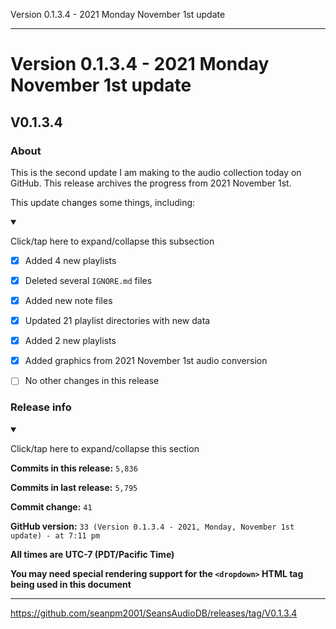 Version 0.1.3.4 - 2021 Monday November 1st update

***

# Version 0.1.3.4 - 2021 Monday November 1st update

## V0.1.3.4

### About

This is the second update I am making to the audio collection today on GitHub. This release archives the progress from 2021 November 1st.

This update changes some things, including:

<details open><summary><p>Click/tap here to expand/collapse this subsection</p></summary>

- [x] Added 4 new playlists

- [x] Deleted several `IGNORE.md` files

- [x] Added new note files

- [x] Updated 21 playlist directories with new data

- [x] Added 2 new playlists

- [x] Added graphics from 2021 November 1st audio conversion

- [ ] No other changes in this release

</details>

### Release info

<details open><summary><p>Click/tap here to expand/collapse this section</p></summary>

**Commits in this release:** `5,836`

**Commits in last release:** `5,795`

**Commit change:** `41`

**GitHub version:** `33 (Version 0.1.3.4 - 2021, Monday, November 1st update) - at 7:11 pm`

**All times are UTC-7 (PDT/Pacific Time)**

**You may need special rendering support for the `<dropdown>` HTML tag being used in this document**

</details>

***

https://github.com/seanpm2001/SeansAudioDB/releases/tag/V0.1.3.4

